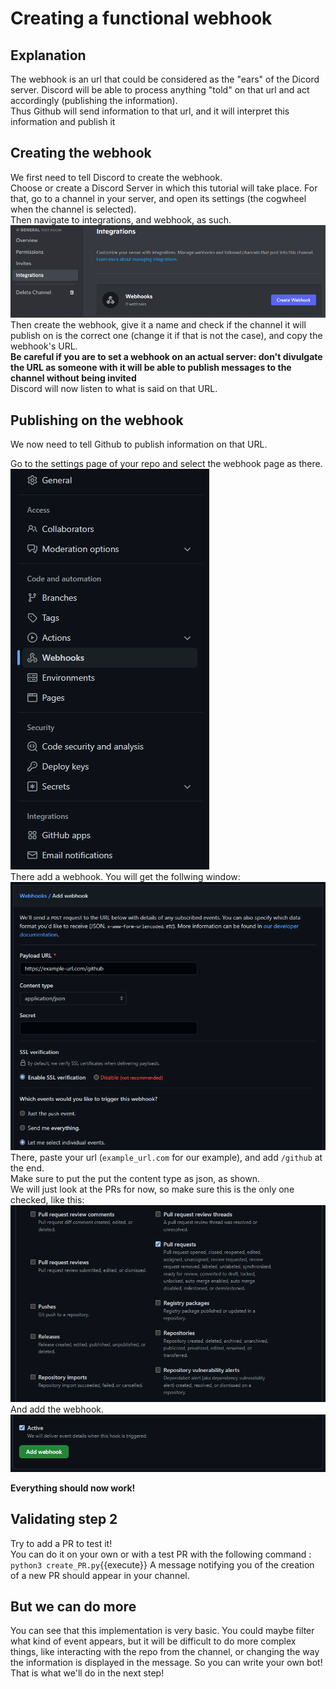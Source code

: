 # Creating a functional webhook

## Explanation

The webhook is an url that could be considered as the "ears" of the Dicord server. Discord will be able to process anything "told" on that url and act accordingly (publishing the information).  
Thus Github will send information to that url,  and it will interpret this information and publish it


## Creating the webhook

We first need to tell Discord to create the webhook.  
Choose or create a Discord Server in which this tutorial will take place.
For that, go to a channel in your server, and open its settings (the cogwheel when the channel is selected).  
Then navigate to integrations, and webhook, as such.  
![dcd](./assets/dcdhk.png)
Then create the webhook, give it a name and check if the channel it will publish on is the correct one (change it if that is not the case), and copy the webhook's URL.  
**Be careful if you are to set a webhook on an actual server: don't divulgate the URL as someone with it will be able to publish messages to the channel without being invited**  
Discord will now listen to what is said on that URL.  

## Publishing on the webhook

We now need to tell Github to publish information on that URL.  

Go to the settings page of your repo and select the webhook page as there.
![Next](./assets/short.png)  
There add a webhook. You will get the follwing window:
![window](./assets/ghhk1.png)  
There, paste your url (`example_url.com` for our example), and add `/github` at the end.  
Make sure to put the put the content type as json, as shown.  
We will just look at the PRs for now, so make sure this is the only one checked, like this:  
![checkbox](./assets/ghhkpr.png)  
And add the webhook.  
![validate](./assets/ghhkok.png)

**Everything should now work!**

## Validating step 2

Try to add a PR to test it!  
You can do it on your own or with a test PR with the following command : `python3 create_PR.py`{{execute}}
A message notifying you of the creation of a new PR should appear in your channel.

## But we can do more

You can see that this implementation is very basic. You could maybe filter what kind of event appears, but it will be difficult to do more complex things, like interacting with the repo from the channel, or changing the way the information is displayed in the message. So you can write your own bot! That is what we'll do in the next step!
